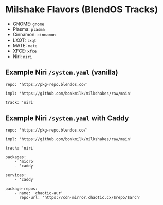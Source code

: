 # Milshake Flavors (BlendOS Tracks)

* GNOME: `gnome`
* Plasma: `plasma`
* Cinnamon: `cinnamon`
* LXQT: `lxqt`
* MATE: `mate`
* XFCE: `xfce`
* Niri: `niri`

## Example Niri `/system.yaml` (vanilla)

```
repo: 'https://pkg-repo.blendos.co/'

impl: 'https://github.com/bonkmilk/milkshakes/raw/main'

track: 'niri'
```

## Example Niri `/system.yaml` with Caddy

```
repo: 'https://pkg-repo.blendos.co/'

impl: 'https://github.com/bonkmilk/milkshakes/raw/main'

track: 'niri'

packages:
    - 'micro'
    - 'caddy'

services:
    - 'caddy'

package-repos:
    - name: 'chaotic-aur'
      repo-url: 'https://cdn-mirror.chaotic.cx/$repo/$arch'
```